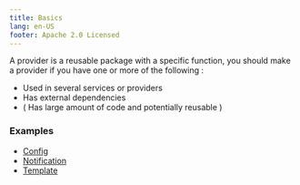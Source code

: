 ```yaml
---
title: Basics
lang: en-US
footer: Apache 2.0 Licensed
---
```


A provider is a reusable package with a specific function, you should make a provider if you have one or more of the following : 

* Used in several services or providers
* Has external dependencies
* ( Has large amount of code and potentially reusable )

### Examples

* [Config](/documentation/providers/config) 
* [Notification](/documentation/providers/notification) 
* [Template](/documentation/providers/template) 
